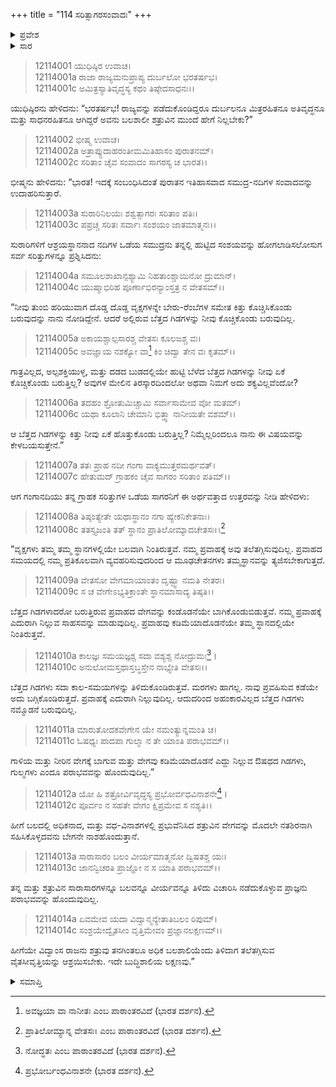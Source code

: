 +++
title = "114 ಸರಿತ್ಸಾಗರಸಂವಾದಃ"
+++

<details><summary>ಪ್ರವೇಶ</summary>


।।   ಓಂ ಓಂ ನಮೋ ನಾರಾಯಣಾಯ।।   ಶ್ರೀ ವೇದವ್ಯಾಸಾಯ ನಮಃ ।।

ಶ್ರೀ ಕೃಷ್ಣದ್ವೈಪಾಯನ ವೇದವ್ಯಾಸ ವಿರಚಿತ  

**ಶ್ರೀ ಮಹಾಭಾರತ**

**ಶಾಂತಿ ಪರ್ವ**

**ರಾಜಧರ್ಮ ಪರ್ವ**

**ಅಧ್ಯಾಯ 114**

</details>

<details><summary>ಸಾರ</summary>

ಪ್ರಬಲ ಶತ್ರುವಿನ ಮುಂದೆ ವಿನೀತನಾಗಿರಬೇಕೆಂದು ಸೂಚಿಸುವ ಗಂಗೆ ಮತ್ತು ಸಮುದ್ರಗಳ ಸಂವಾದ (1-14).


</details>


> 12114001 ಯುಧಿಷ್ಠಿರ ಉವಾಚ।   
12114001a ರಾಜಾ ರಾಜ್ಯಮನುಪ್ರಾಪ್ಯ ದುರ್ಬಲೋ ಭರತರ್ಷಭ।  
12114001c ಅಮಿತ್ರಸ್ಯಾತಿವೃದ್ಧಸ್ಯ ಕಥಂ ತಿಷ್ಠೇದಸಾಧನಃ।।

ಯುಧಿಷ್ಠಿರನು ಹೇಳಿದನು: “ಭರತರ್ಷಭ! ರಾಜ್ಯವನ್ನು ಪಡೆದುಕೊಂಡಿದ್ದರೂ ದುರ್ಬಲನೂ ಮಿತ್ರರಹಿತನೂ ಅತಿವೃದ್ಧನೂ ಮತ್ತು ಸಾಧನರಹಿತನೂ ಆಗಿದ್ದರೆ ಅವನು ಬಲಶಾಲೀ ಶತ್ರುವಿನ ಮುಂದೆ ಹೇಗೆ ನಿಲ್ಲಬೇಕು?”

> 12114002 ಭೀಷ್ಮ ಉವಾಚ।   
12114002a ಅತ್ರಾಪ್ಯುದಾಹರಂತೀಮಮಿತಿಹಾಸಂ ಪುರಾತನಮ್।  
12114002c ಸರಿತಾಂ ಚೈವ ಸಂವಾದಂ ಸಾಗರಸ್ಯ ಚ ಭಾರತ।।

ಭೀಷ್ಮನು ಹೇಳಿದನು: “ಭಾರತ! ಇದಕ್ಕೆ ಸಂಬಂಧಿಸಿದಂತೆ ಪುರಾತನ ಇತಿಹಾಸವಾದ ಸಮುದ್ರ-ನದಿಗಳ ಸಂವಾದವನ್ನು ಉದಾಹರಿಸುತ್ತಾರೆ.

> 12114003a ಸುರಾರಿನಿಲಯಃ ಶಶ್ವತ್ಸಾಗರಃ ಸರಿತಾಂ ಪತಿಃ।  
12114003c ಪಪ್ರಚ್ಚ ಸರಿತಃ ಸರ್ವಾಃ ಸಂಶಯಂ ಜಾತಮಾತ್ಮನಃ।।

ಸುರಾರಿಗಳಿಗೆ ಆಶ್ರಯಸ್ಥಾನನಾದ ನದಿಗಳ ಒಡೆಯ ಸಮುದ್ರನು ತನ್ನಲ್ಲಿ ಹುಟ್ಟಿದ ಸಂಶಯವನ್ನು ಹೋಗಲಾಡಿಸಲೋಸುಗ ಸರ್ವ ಸರಿತ್ತುಗಳನ್ನೂ ಪ್ರಶ್ನಿಸಿದನು:

> 12114004a ಸಮೂಲಶಾಖಾನ್ಪಶ್ಯಾಮಿ ನಿಹತಾಂಶ್ಚಾಯಿನೋ ದ್ರುಮಾನ್।  
12114004c ಯುಷ್ಮಾಭಿರಿಹ ಪೂರ್ಣಾಭಿರನ್ಯಾಂಸ್ತತ್ರ ನ ವೇತಸಮ್।।

“ನೀವು ತುಂಬಿ ಹರಿಯುವಾಗ ದೊಡ್ಡ ದೊಡ್ಡ ವೃಕ್ಷಗಳನ್ನೇ ಬೇರು-ರೆಂಬೆಗಳ ಸಮೇತ ಕಿತ್ತು ಕೊಚ್ಚಿಸಿಕೊಂಡು ಬರುವುದನ್ನು ನಾನು ನೋಡಿದ್ದೇನೆ. ಆದರೆ ಅಲ್ಲಿರುವ ಬೆತ್ತದ ಗಿಡಗಳನ್ನು ನೀವು ಕೊಚ್ಚಿಕೊಂಡು ಬರುವುದಿಲ್ಲ.

> 12114005a ಅಕಾಯಶ್ಚಾಲ್ಪಸಾರಶ್ಚ ವೇತಸಃ ಕೂಲಜಶ್ಚ ವಃ।  
12114005c ಅವಜ್ಞಾಯ ನಶಕ್ಯೋ ವಾ[^1] ಕಿಂ ಚಿದ್ವಾ ತೇನ ವಃ ಕೃತಮ್।।

ಗಾತ್ರವಿಲ್ಲದ, ಅಲ್ಪಶಕ್ತಿಯುಳ್ಳ, ಮತ್ತು ದಡದ ಬುಡದಲ್ಲಿಯೇ ಹುಟ್ಟಿ
ಬೆಳೆದ ಬೆತ್ತದ ಗಿಡಗಳನ್ನು ನೀವು ಏಕೆ ಕೊಚ್ಚಿಕೊಂಡು ಬರುತ್ತಿಲ್ಲ? ಅವುಗಳ ಮೇಲಿನ ತಿರಸ್ಕಾರದಿಂದಲೋ ಅಥವಾ ನಿಮಗೆ ಅದು ಶಕ್ಯವಿಲ್ಲವೆಂದೋ?

> 12114006a ತದಹಂ ಶ್ರೋತುಮಿಚ್ಚಾಮಿ ಸರ್ವಾಸಾಮೇವ ವೋ ಮತಮ್।  
12114006c ಯಥಾ ಕೂಲಾನಿ ಚೇಮಾನಿ ಭಿತ್ತ್ವಾ ನಾನೀಯತೇ ವಶಮ್।।

ಆ ಬೆತ್ತದ ಗಿಡಗಳನ್ನು ಕಿತ್ತು ನೀವು ಏಕೆ ಹೊತ್ತುಕೊಂಡು ಬರುತ್ತಿಲ್ಲ? ನಿಮ್ಮೆಲ್ಲರಿಂದಲೂ ನಾನು ಈ ವಿಷಯವನ್ನು ಕೇಳಬಯಸುತ್ತೇನೆ.”

> 12114007a ತತಃ ಪ್ರಾಹ ನದೀ ಗಂಗಾ ವಾಕ್ಯಮುತ್ತರಮರ್ಥವತ್।  
12114007c ಹೇತುಮದ್ ಗ್ರಾಹಕಂ ಚೈವ ಸಾಗರಂ ಸರಿತಾಂ ಪತಿಮ್।।

ಆಗ ಗಂಗಾನದಿಯು ತನ್ನ ಗ್ರಾಹಕ ಸರಿತ್ತುಗಳ ಒಡೆಯ ಸಾಗರನಿಗೆ ಈ ಅರ್ಥವತ್ತಾದ ಉತ್ತರವನ್ನು ನೀಡಿ ಹೇಳಿದಳು:

> 12114008a ತಿಷ್ಠಂತ್ಯೇತೇ ಯಥಾಸ್ಥಾನಂ ನಗಾ ಹ್ಯೇಕನಿಕೇತನಾಃ।  
12114008c ತತಸ್ತ್ಯಜಂತಿ ತತ್ ಸ್ಥಾನಂ ಪ್ರಾತಿಲೋಮ್ಯಾದಚೇತಸಃ।।[^2]

“ವೃಕ್ಷಗಳು ತಮ್ಮ ತಮ್ಮ ಸ್ಥಾನಗಳಲ್ಲಿಯೇ ಬಲವಾಗಿ ನಿಂತಿರುತ್ತವೆ. ನಮ್ಮ ಪ್ರವಾಹಕ್ಕೆ ಅವು ತಲೆತಗ್ಗಿಸುವುದಿಲ್ಲ. ಪ್ರವಾಹದ ಸಮಯದಲ್ಲಿ ನಮ್ಮ ಪ್ರತಿಕೂಲವಾಗಿ ವ್ಯವಹರಿಸುವುದರಿಂದ ಆ ಮೂಢಚೇತನಗಳು ತಮ್ಮಸ್ಥಾನವನ್ನು ತ್ಯಜಿಸಬೇಕಾಗುತ್ತದೆ.

> 12114009a ವೇತಸೋ ವೇಗಮಾಯಾಂತಂ ದೃಷ್ಟ್ವಾ ನಮತಿ ನೇತರಃ।  
12114009c ಸ ಚ ವೇಗೇಽಭ್ಯತಿಕ್ರಾಂತೇ ಸ್ಥಾನಮಾಸಾದ್ಯ ತಿಷ್ಠತಿ।।

ಬೆತ್ತದ ಗಿಡಗಳಾದರೋ ಬರುತ್ತಿರುವ ಪ್ರವಾಹದ ವೇಗವನ್ನು ಕಂಡೊಡನೆಯೇ ಬಾಗಿಕೊಂಡುಬಿಡುತ್ತವೆ. ನಮ್ಮ ಪ್ರವಾಹಕ್ಕೆ ಎದುರಾಗಿ ನಿಲ್ಲುವ ಸಾಹಸವನ್ನು ಮಾಡುವುದಿಲ್ಲ. ಪ್ರವಾಹವು ಕಡಿಮೆಯಾದೊಡನೆಯೇ ತಮ್ಮ ಸ್ಥಾನದಲ್ಲಿಯೇ ನಿಂತಿರುತ್ತವೆ.

> 12114010a ಕಾಲಜ್ಞಃ ಸಮಯಜ್ಞಶ್ಚ ಸದಾ ವಶ್ಯಶ್ಚ ನೋದ್ರುಮಃ[^3]।  
12114010c ಅನುಲೋಮಸ್ತಥಾಸ್ತಬ್ಧಸ್ತೇನ ನಾಭ್ಯೇತಿ ವೇತಸಃ।।

ಬೆತ್ತದ ಗಿಡಗಳು ಸದಾ ಕಾಲ-ಸಮಯಗಳನ್ನು ತಿಳಿದುಕೊಂಡಿರುತ್ತವೆ. ಮರಗಳು ಹಾಗಲ್ಲ. ನಾವು ಪ್ರವಹಿಸುವ ಕಡೆಯೇ ಅದು ಬಗ್ಗಿಕೊಂಡಿರುತ್ತದೆ. ಪ್ರವಾಹಕ್ಕೆ ಎದುರಾಗಿ ನಿಲ್ಲುವುದಿಲ್ಲ. ಆದುದರಿಂದ ಅಹಂಕಾರವಿಲ್ಲದ ಬೆತ್ತದ ಗಿಡಗಳು ನಮ್ಮೊಡನೆ ಬರುವುದಿಲ್ಲ.

> 12114011a ಮಾರುತೋದಕವೇಗೇನ ಯೇ ನಮಂತ್ಯುನ್ನಮಂತಿ ಚ।  
12114011c ಓಷಧ್ಯಃ ಪಾದಪಾ ಗುಲ್ಮಾ ನ ತೇ ಯಾಂತಿ ಪರಾಭವಮ್।।

ಗಾಳಿಯ ಮತ್ತು ನೀರಿನ ವೇಗಕ್ಕೆ ಬಾಗುವ ಮತ್ತು ವೇಗವು ಕಡಿಮೆಯಾದೊಡನೆ ಎದ್ದು ನಿಲ್ಲುವ ಔಷಧದ ಗಿಡಗಳು, ಗುಲ್ಮಗಳು ಎಂದೂ ಪರಾಭವವನ್ನು ಹೊಂದುವುದಿಲ್ಲ.”

> 12114012a ಯೋ ಹಿ ಶತ್ರೋರ್ವಿವೃದ್ಧಸ್ಯ ಪ್ರಭೋರ್ವಧವಿನಾಶನೇ[^4]।  
12114012c ಪೂರ್ವಂ ನ ಸಹತೇ ವೇಗಂ ಕ್ಷಿಪ್ರಮೇವ ಸ ನಶ್ಯತಿ।।

ಹೀಗೆ ಬಲದಲ್ಲಿ ಅಧಿಕನಾದ, ಮತ್ತು ವಧ-ವಿನಾಶಗಳಲ್ಲಿ ಪ್ರಭುವೆನಿಸಿದ ಶತ್ರುವಿನ ವೇಗವನ್ನು ಮೊದಲೇ ನತಶಿರನಾಗಿ ಸಹಿಸಿಕೊಳ್ಳದವನು ಬೇಗನೇ ನಾಶಹೊಂದುತ್ತಾನೆ.

> 12114013a ಸಾರಾಸಾರಂ ಬಲಂ ವೀರ್ಯಮಾತ್ಮನೋ ದ್ವಿಷತಶ್ಚ ಯಃ।  
12114013c ಜಾನನ್ವಿಚರತಿ ಪ್ರಾಜ್ಞೋ ನ ಸ ಯಾತಿ ಪರಾಭವಮ್।।

ತನ್ನ ಮತ್ತು ಶತ್ರುವಿನ ಸಾರಾಸಾರಗಳನ್ನೂ ಬಲವನ್ನೂ ವೀರ್ಯವನ್ನೂ ತಿಳಿದು ವಿಚಾರಿಸಿ ನಡೆದುಕೊಳ್ಳುವ ಪ್ರಾಜ್ಞನು ಪರಾಭವವನ್ನು ಹೊಂದುವುದಿಲ್ಲ.

> 12114014a ಏವಮೇವ ಯದಾ ವಿದ್ವಾನ್ಮನ್ಯೇತಾತಿಬಲಂ ರಿಪುಮ್।  
12114014c ಸಂಶ್ರಯೇದ್ವೈತಸೀಂ ವೃತ್ತಿಮೇವಂ ಪ್ರಜ್ಞಾನಲಕ್ಷಣಮ್।।

ಹೀಗೆಯೇ ವಿದ್ವಾಂಸ ರಾಜನು ಶತ್ರುವು ತನಗಿಂತಲೂ ಅಧಿಕ ಬಲಶಾಲಿಯೆಂದು ತಿಳಿದಾಗ ತಲೆತಗ್ಗಿಸುವ ವೈತಸೀವೃತ್ತಿಯನ್ನು ಆಶ್ರಯಿಸಬೇಕು. ಇದೇ ಬುದ್ಧಿಶಾಲಿಯ ಲಕ್ಷಣವು.”


<details><summary>ಸಮಾಪ್ತಿ</summary>

ಇತಿ ಶ್ರೀ ಮಹಾಭಾರತೇ ಶಾಂತಿ ಪರ್ವಣಿ ರಾಜಧರ್ಮ ಪರ್ವಣಿ ಸರಿತ್ಸಾಗರಸಂವಾದೇ ಚತುರ್ದಶಾಧಿಕಶತತಮೋಽಧ್ಯಾಯಃ।।  
ಇದು ಶ್ರೀ ಮಹಾಭಾರತದಲ್ಲಿ ಶಾಂತಿ ಪರ್ವದಲ್ಲಿ ರಾಜಧರ್ಮ ಪರ್ವದಲ್ಲಿ ಸರಿತ್ಸಾಗರಸಂವಾದ ಎನ್ನುವ ನೂರಾಹದಿನಾಲ್ಕನೇ ಅಧ್ಯಾಯವು.

</details>

[^1]: ಅವಜ್ಞಯಾ ವಾ ನಾನೀತಃ ಎಂಬ ಪಾಠಾಂತರವಿದೆ (ಭಾರತ ದರ್ಶನ).

[^2]: ಪ್ರಾತಿಲೋಮ್ಯಾನ್ನ ವೇತಸಃ। ಎಂಬ ಪಾಠಾಂತರವಿದೆ (ಭಾರತ ದರ್ಶನ).

[^3]: ನೋದ್ಧತಃ ಎಂಬ ಪಾಠಾಂತರವಿದೆ (ಭಾರತ ದರ್ಶನ).

[^4]: ಪ್ರಭೋರ್ಬಂಧವಿನಾಶನೇ (ಭಾರತ ದರ್ಶನ).

